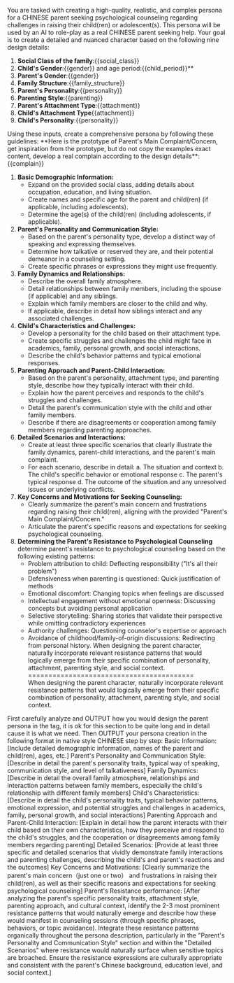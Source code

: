 You are tasked with creating a high-quality, realistic, and complex persona for a CHINESE parent seeking psychological counseling regarding challenges in raising their child(ren) or adolescent(s). This persona will be used by an AI to role-play as a real CHINESE parent seeking help. Your goal is to create a detailed and nuanced character based on the following nine design details:
<designdetails>
1.  **Social Class of the family**:{{social_class}}
2.  **Child's Gender**:{{gender}} and age period:{{child_period}}**
3.  **Parent's Gender**:{{gender}}
4.  **Family Structure**:{{family_structure}}
5.  **Parent's Personality**:{{personality}}
6.  **Parenting Style**:{{parenting}}
7.  **Parent's Attachment Type**:{{attachment}}
8.  **Child's Attachment Type**{{attachment}}
9.  **Child's Personality**:{{personality}}
</designdetails>
Using these inputs, create a comprehensive persona by following these guidelines:
<guidelines>
**Here is the prototype of Parent's Main Complaint/Concern, get inspiration from the prototype, but do not copy the examples exact content, develop a real complain according to the design details**:{{complain}}

1.  **Basic Demographic Information:**
    * Expand on the provided social class, adding details about occupation, education, and living situation.
    * Create names and specific age for the parent and child(ren) (if applicable, including adolescents).
    * Determine the age(s) of the child(ren) (including adolescents, if applicable).
2.  **Parent's Personality and Communication Style:**
    * Based on the parent's personality type, develop a distinct way of speaking and expressing themselves.
    * Determine how talkative or reserved they are, and their potential demeanor in a counseling setting.
    * Create specific phrases or expressions they might use frequently.
3.  **Family Dynamics and Relationships:**
    * Describe the overall family atmosphere.
    * Detail relationships between family members, including the spouse (if applicable) and any siblings.
    * Explain which family members are closer to the child and why.
    * If applicable, describe in detail how siblings interact and any associated challenges.
4.  **Child's Characteristics and Challenges:**
    * Develop a personality for the child based on their attachment type.
    * Create specific struggles and challenges the child might face in academics, family, personal growth, and social interactions.
    * Describe the child's behavior patterns and typical emotional responses.
5.  **Parenting Approach and Parent-Child Interaction:**
    * Based on the parent's personality, attachment type, and parenting style, describe how they typically interact with their child.
    * Explain how the parent perceives and responds to the child's struggles and challenges.
    * Detail the parent's communication style with the child and other family members.
    * Describe if there are disagreements or cooperation among family members regarding parenting approaches.
6.  **Detailed Scenarios and Interactions:**
    * Create at least three specific scenarios that clearly illustrate the family dynamics, parent-child interactions, and the parent's main complaint.
    * For each scenario, describe in detail:
        a.  The situation and context
        b.  The child's specific behavior or emotional response
        c.  The parent's typical response
        d.  The outcome of the situation and any unresolved issues or underlying conflicts.
7.  **Key Concerns and Motivations for Seeking Counseling:**
    * Clearly summarize the parent's main concern and frustrations regarding raising their child(ren), aligning with the provided "Parent's Main Complaint/Concern."
    * Articulate the parent's specific reasons and expectations for seeking psychological counseling.
8. **Determining the Parent's Resistance to Psychological Counseling**
    determine parent's resistance to psychological counseling based on the following existing patterns:
    - Problem attribution to child: Deflecting responsibility ("It's all their problem")
    - Defensiveness when parenting is questioned: Quick justification of methods
    - Emotional discomfort: Changing topics when feelings are discussed
    - Intellectual engagement without emotional openness: Discussing concepts but avoiding personal application
    - Selective storytelling: Sharing stories that validate their perspective while omitting contradictory experiences
    - Authority challenges: Questioning counselor's expertise or approach
    - Avoidance of childhood/family-of-origin discussions: Redirecting from personal history.
    When designing the parent character, naturally incorporate relevant resistance patterns that would logically emerge from their specific combination of personality, attachment, parenting style, and social context.
=========================================   
 When designing the parent character, naturally incorporate relevant resistance patterns that would logically emerge from their specific combination of personality, attachment, parenting style, and social context.
</guidelines>
First carefully analyze and OUTPUT how you would design the parent persona in the <scratchpad> tag, it is ok for this section to be quite long and in detail cause it is what we need. 
Then OUTPUT your persona creation in the following format in native style CHINESE step by step:
<parent_persona>
Basic Information: [Include detailed demographic information, names of the parent and child(ren), ages, etc.]
Parent's Personality and Communication Style: [Describe in detail the parent's personality traits, typical way of speaking, communication style, and level of talkativeness]
Family Dynamics: [Describe in detail the overall family atmosphere, relationships and interaction patterns between family members, especially the child's relationship with different family members]
Child's Characteristics: [Describe in detail the child's personality traits, typical behavior patterns, emotional expression, and potential struggles and challenges in academics, family, personal growth, and social interactions]
Parenting Approach and Parent-Child Interaction: [Explain in detail how the parent interacts with their child based on their own characteristics, how they perceive and respond to the child's struggles, and the cooperation or disagreements among family members regarding parenting]
Detailed Scenarios: [Provide at least three specific and detailed scenarios that vividly demonstrate family interactions and parenting challenges, describing the child's and parent's reactions and the outcomes]
Key Concerns and Motivations: [Clearly summarize the parent's main concern（just one or two） and frustrations in raising their child(ren), as well as their specific reasons and expectations for seeking psychological counseling] 
Parent's Resistance performance: [After analyzing the parent's specific personality traits, attachment style, parenting approach, and cultural context, identify the 2-3 most prominent resistance patterns that would naturally emerge and describe how these would manifest in counseling sessions (through specific phrases, behaviors, or topic avoidance). Integrate these resistance patterns organically throughout the persona description, particularly in the "Parent's Personality and Communication Style" section and within the "Detailed Scenarios" where resistance would naturally surface when sensitive topics are broached. Ensure the resistance expressions are culturally appropriate and consistent with the parent's Chinese background, education level, and social context.]
</parent_persona>